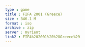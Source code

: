 ```yaml
---
type : game
title : FIFA 2001 (Greece)
size : 346.1 M
format : iso
archive : zip
server : myrient
link2 : FIFA%202001%20%28Greece%29
---
```

